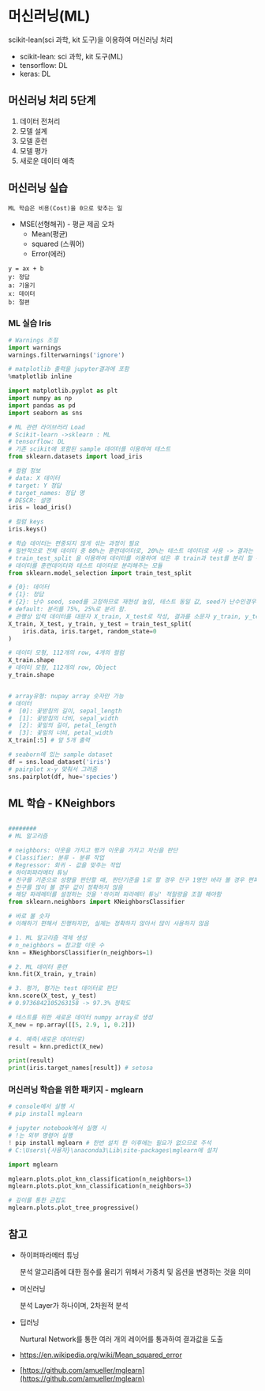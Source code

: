 
# 머신러닝(ML)

scikit-lean(sci 과학, kit 도구)을 이용하여 머신러닝 처리

- scikit-lean: sci 과학, kit 도구(ML)
- tensorflow: DL
- keras: DL
  

## 머신러닝 처리 5단계

1. 데이터 전처리
2. 모델 설계
3. 모델 훈련
4. 모델 평가
5. 새로운 데이터 예측

## 머신러닝 실습

`ML 학습은 비용(Cost)을 0으로 맞추는 일`

* MSE(선형해귀) - 평균 제곱 오차
  * Mean(평균)
  * squared (스쿼어)
  * Error(에러)

```
y = ax + b
y: 정답
a: 기울기
x: 데이터
b: 절편
```

### ML 실습 Iris

```python
# Warnings 조절
import warnings 
warnings.filterwarnings('ignore')

# matplotlib 출력을 jupyter결과에 포함
%matplotlib inline 

import matplotlib.pyplot as plt
import numpy as np
import pandas as pd
import seaborn as sns

# ML 관련 라이브러리 Load
# Scikit-learn ->sklearn : ML
# tensorflow: DL
# 기존 scikit에 포함된 sample 데이터를 이용하여 테스트
from sklearn.datasets import load_iris

# 컬럼 정보
# data: X 데이터
# target: Y 정답
# target_names: 정답 명
# DESCR: 설명
iris = load_iris()

# 컬럼 keys
iris.keys()

# 학습 데이터는 편중되지 않게 섞는 과정이 필요
# 일반적으로 전체 데이터 중 80%는 훈련데이터로, 20%는 테스트 데이터로 사용 -> 결과는 테스트 데이터의 점수로 해당 알고리즘을 평가
# train_test_split 을 이용하여 데이터를 이용하여 섞은 후 train과 test를 분리 할 수 있음
# 데이터를 훈련데이터와 테스트 데이터로 분리해주는 모듈
from sklearn.model_selection import train_test_split

# {0}: 데이터
# {1}: 정답
# {2}: 난수 seed, seed를 고정하므로 재현성 높임, 테스트 동일 값, seed가 난수인경우 테스트 할 때마다 결과가 다를 수 있음
# default: 분리를 75%, 25%로 분리 함.
# 관행상 입력 데이터를 대문자 X_train, X_test로 작성, 결과를 소문자 y_train, y_test로 작성
X_train, X_test, y_train, y_test = train_test_split(
    iris.data, iris.target, random_state=0
) 

# 데이터 모형, 112개의 row, 4개의 컬럼
X_train.shape
# 데이터 모형, 112개의 row, Object
y_train.shape


# array유형: nupay array 숫자만 가능
# 데이터 
#  [0]: 꽃받침의 길이, sepal_length
#  [1]: 꽃받침의 너비, sepal_width
#  [2]: 꽃잎의 길이, petal_length
#  [3]: 꽃잎의 너비, petal_width
X_train[:5] # 앞 5개 출력

# seaborn에 있는 sample dataset
df = sns.load_dataset('iris')
# pairplot x-y 맞춰서 그려줌
sns.pairplot(df, hue='species')
```

## ML 학습 - KNeighbors

```python

########
# ML 알고리즘

# neighbors: 이웃을 가지고 평가 이웃을 가지고 자신을 판단
# Classifier: 분류 - 분류 작업
# Regressor: 회귀 - 값을 맞추는 작업
# 하이퍼파라메터 튜닝
# 친구를 기준으로 성향을 판단할 때, 판단기준을 1로 할 경우 친구 1명만 바라 볼 경우 편파적으로 나올 수 있으며
# 친구를 많이 볼 경우 값이 정확하지 않음
# 해당 파레메터를 설정하는 것을 '하이퍼 파라메터 튜닝' 적절량을 조절 해야함
from sklearn.neighbors import KNeighborsClassifier

# 바로 볼 숫자
# 이해하기 편해서 진행하지만, 실제는 정확하지 않아서 많이 사용하지 않음

# 1. ML 알고리즘 객체 생성
# n_neighbors = 참고할 이웃 수
knn = KNeighborsClassifier(n_neighbors=1)

# 2. ML 데이터 훈련
knn.fit(X_train, y_train) 

# 3. 평가, 평가는 test 데이터로 판단
knn.score(X_test, y_test) 
# 0.9736842105263158 -> 97.3% 정확도

# 테스트를 위한 새로운 데이터 numpy array로 생성
X_new = np.array([[5, 2.9, 1, 0.2]])

# 4. 예측(새로운 데이터로)
result = knn.predict(X_new)

print(result)
print(iris.target_names[result]) # setosa

```

### 머신러닝 학습을 위한 패키지 - mglearn

```python
# console에서 실행 시
# pip install mglearn

# jupyter notebook에서 실행 시
# !는 외부 명령어 실행
! pip install mglearn # 한번 설치 한 이후에는 필요가 없으므로 주석
# C:\Users\{사용자}\anaconda3\Lib\site-packages\mglearn에 설치
```

```python 
import mglearn

mglearn.plots.plot_knn_classification(n_neighbors=1)
mglearn.plots.plot_knn_classification(n_neighbors=3)

# 깊이를 통한 균집도
mglearn.plots.plot_tree_progressive()

```
## 참고

* 하이퍼파라메터 튜닝

  분석 알고리즘에 대한 점수를 올리기 위해서 가중치 및 옵션을 변경하는 것을 의미

* 머신러닝

  분석 Layer가 하나이며, 2차원적 분석

* 딥러닝
  
  Nurtural Network를 통한 여러 개의 레이어를 통과하여 결과값을 도출
  
* https://en.wikipedia.org/wiki/Mean_squared_error
* [https://github.com/amueller/mglearn](https://github.com/amueller/mglearn)  
